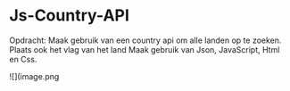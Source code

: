 # Js-Country-API

Opdracht: 
Maak gebruik van een country api om alle landen op te zoeken. 
Plaats ook het vlag van het land
Maak gebruik van Json, JavaScript, Html en Css. 

![](image.png
